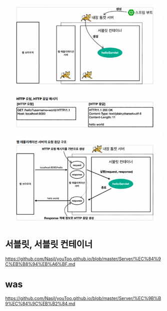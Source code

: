 ![web](./web_flow.png)


# 서블릿, 서블릿 컨테이너
https://github.com/Nasil/youToo.github.io/blob/master/Server/%EC%84%9C%EB%B8%94%EB%A6%BF.md

# was
https://github.com/Nasil/youToo.github.io/blob/master/Server/%EC%9B%B9%EC%84%9C%EB%B2%84.md
